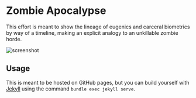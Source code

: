 # Zombie Apocalypse
This effort is meant to show the lineage of eugenics and carceral biometrics by way of a timeline, making an explicit analogy to an unkillable zombie horde.

![screenshot]()

## Usage
This is meant to be hosted on GitHub pages, but you can build yourself with [Jekyll](https://jekyllrb.com/docs/installation/) using the command `bundle exec jekyll serve`.
